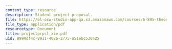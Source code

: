 ```yaml
---
content_type: resource
description: Student project proposal.
file: https://ol-ocw-studio-app-qa.s3.amazonaws.com/courses/6-895-theory-of-parallel-systems-sma-5509-fall-2003/0994df4c891140262775a51ebc530a25_projectprpsl_xie.pdf
file_type: application/pdf
resourcetype: Document
title: projectprpsl_xie.pdf
uid: 0994df4c-8911-4026-2775-a51ebc530a25
---
```

